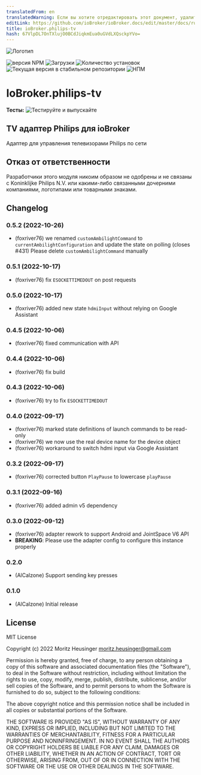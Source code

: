 ```yaml
---
translatedFrom: en
translatedWarning: Если вы хотите отредактировать этот документ, удалите поле «translatedFrom», в противном случае этот документ будет снова автоматически переведен
editLink: https://github.com/ioBroker/ioBroker.docs/edit/master/docs/ru/adapterref/iobroker.philips-tv/README.md
title: ioBroker.philips-tv
hash: 67VlpDL7OnTXlujO0BCdJiqkmEua0uGVdLXQsckpYVo=
---
```

![Логотип](../../../en/adapterref/iobroker.philips-tv/admin/philips-tv.png)

![версия NPM](https://img.shields.io/npm/v/iobroker.philips-tv.svg)
![Загрузки](https://img.shields.io/npm/dm/iobroker.philips-tv.svg)
![Количество установок](https://iobroker.live/badges/philips-tv-installed.svg)
![Текущая версия в стабильном репозитории](https://iobroker.live/badges/philips-tv-stable.svg)
![НПМ](https://nodei.co/npm/iobroker.philips-tv.png?downloads=true)

# IoBroker.philips-tv
**Тесты:** ![Тестируйте и выпускайте](https://github.com/AlCalzone/ioBroker.philips-tv/workflows/Test%20and%20Release/badge.svg)

## TV адаптер Philips для ioBroker
Адаптер для управления телевизорами Philips по сети

## Отказ от ответственности
Разработчики этого модуля никоим образом не одобрены и не связаны с Koninklijke Philips N.V. или какими-либо связанными дочерними компаниями, логотипами или товарными знаками.

## Changelog
<!--
    Placeholder for the next version (at the beginning of the line):
    ### **WORK IN PROGRESS**
-->
### 0.5.2 (2022-10-26)
* (foxriver76) we renamed `customAmbilightCommand` to `currentAmbilightConfiguration` and update the state on polling (closes #431)
Please delete `customAmbilightCommand` manually

### 0.5.1 (2022-10-17)
* (foxriver76) fix `ESOCKETTIMEDOUT` on post requests

### 0.5.0 (2022-10-17)
* (foxriver76) added new state `hdmiInput` without relying on Google Assistant

### 0.4.5 (2022-10-06)
* (foxriver76) fixed communication with API

### 0.4.4 (2022-10-06)
* (foxriver76) fix build

### 0.4.3 (2022-10-06)
* (foxriver76) try to fix `ESOCKETTIMEDOUT`

### 0.4.0 (2022-09-17)
* (foxriver76) marked state definitions of launch commands to be read-only
* (foxriver76) we now use the real device name for the device object
* (foxriver76) workaround to switch hdmi input via Google Assistant

### 0.3.2 (2022-09-17)
* (foxriver76) corrected button `PlayPause` to lowercase `playPause`

### 0.3.1 (2022-09-16)
* (foxriver76) added admin v5 dependency

### 0.3.0 (2022-09-12)
* (foxriver76) adapter rework to support Android and JointSpace V6 API
* __BREAKING__: Please use the adapter config to configure this instance properly

### 0.2.0
* (AlCalzone) Support sending key presses

### 0.1.0
* (AlCalzone) Initial release

## License
MIT License

Copyright (c) 2022 Moritz Heusinger <moritz.heusinger@gmail.com>

Permission is hereby granted, free of charge, to any person obtaining a copy
of this software and associated documentation files (the "Software"), to deal
in the Software without restriction, including without limitation the rights
to use, copy, modify, merge, publish, distribute, sublicense, and/or sell
copies of the Software, and to permit persons to whom the Software is
furnished to do so, subject to the following conditions:

The above copyright notice and this permission notice shall be included in all
copies or substantial portions of the Software.

THE SOFTWARE IS PROVIDED "AS IS", WITHOUT WARRANTY OF ANY KIND, EXPRESS OR
IMPLIED, INCLUDING BUT NOT LIMITED TO THE WARRANTIES OF MERCHANTABILITY,
FITNESS FOR A PARTICULAR PURPOSE AND NONINFRINGEMENT. IN NO EVENT SHALL THE
AUTHORS OR COPYRIGHT HOLDERS BE LIABLE FOR ANY CLAIM, DAMAGES OR OTHER
LIABILITY, WHETHER IN AN ACTION OF CONTRACT, TORT OR OTHERWISE, ARISING FROM,
OUT OF OR IN CONNECTION WITH THE SOFTWARE OR THE USE OR OTHER DEALINGS IN THE
SOFTWARE.
